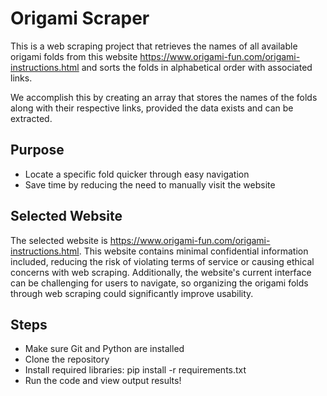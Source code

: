 # Origami Scraper
This is a web scraping project that retrieves the names of all available origami folds from this website https://www.origami-fun.com/origami-instructions.html and sorts the folds in alphabetical order with associated links. 

We accomplish this by creating an array that stores the names of the folds along with their respective links, provided the data exists and can be extracted.

## Purpose
+ Locate a specific fold quicker through easy navigation
+ Save time by reducing the need to manually visit the website

## Selected Website
The selected website is https://www.origami-fun.com/origami-instructions.html. This website contains minimal confidential information included, reducing the risk of violating terms of service or causing ethical concerns with web scraping. Additionally, the website's current interface can be challenging for users to navigate, so organizing the origami folds through web scraping could significantly improve usability.

## Steps 
+ Make sure Git and Python are installed
+ Clone the repository
+ Install required libraries: pip install -r requirements.txt
+ Run the code and view output results! 

